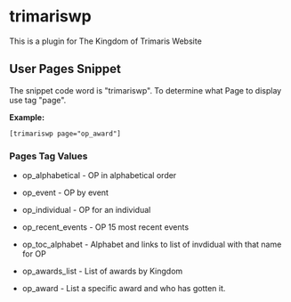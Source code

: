 # trimariswp
This is a plugin for The Kingdom of Trimaris Website

## User Pages Snippet 
The snippet code word is "trimariswp". To determine what Page to display use tag "page".

**Example:**
```
[trimariswp page="op_award"]
```
### Pages Tag Values
- op_alphabetical - OP in alphabetical order

- op_event - OP by event

- op_individual - OP for an individual

- op_recent_events - OP 15 most recent events 

- op_toc_alphabet - Alphabet and links to list of invdidual with that name for OP

- op_awards_list - List of awards by Kingdom

- op_award - List a specific award and who has gotten it. 